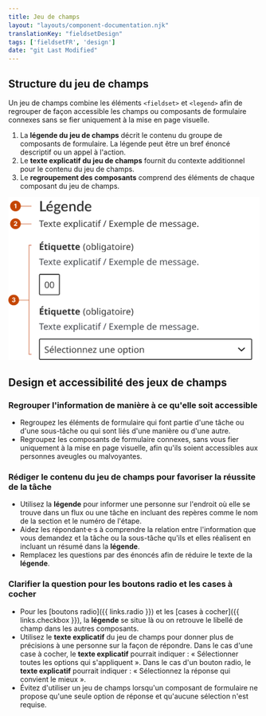 ```yaml
---
title: Jeu de champs
layout: "layouts/component-documentation.njk"
translationKey: "fieldsetDesign"
tags: ['fieldsetFR', 'design']
date: "git Last Modified"
---
```


## Structure du jeu de champs

Un jeu de champs combine les éléments `<fieldset>` et `<legend>` afin de regrouper de façon accessible les champs ou composants de formulaire connexes sans se fier uniquement à la mise en page visuelle.

<ol class="anatomy-list">
  <li>La <strong>légende du jeu de champs</strong> décrit le contenu du groupe de composants de formulaire. La légende peut être un bref énoncé descriptif ou un appel à l'action.</li>
  <li>Le <strong>texte explicatif du jeu de champs</strong> fournit du contexte additionnel pour le contenu du jeu de champs.</li>
  <li>Le <strong>regroupement des composants</strong> comprend des éléments de chaque composant du jeu de champs.</li>
</ol>

<img class="b-sm b-default p-400" src="/images/fr/components/anatomy/gcds-fieldset-anatomy.svg" alt="L'anatomie du composant jeu de champ identifiant la légende du jeu de champ et son message d'aide suivi de deux composants un à la suite de l'autre identifié comme un groupe de composants. Le premier un champ de texte et le deuxième un menu de sélection."/>

## Design et accessibilité des jeux de champs

### Regrouper l'information de manière à ce qu'elle soit accessible

- Regroupez les éléments de formulaire qui font partie d'une tâche ou d'une sous-tâche ou qui sont liés d'une manière ou d'une autre.
- Regroupez les composants de formulaire connexes, sans vous fier uniquement à la mise en page visuelle, afin qu'ils soient accessibles aux personnes aveugles ou malvoyantes.

### Rédiger le contenu du jeu de champs pour favoriser la réussite de la tâche

- Utilisez la **légende** pour informer une personne sur l'endroit où elle se trouve dans un flux ou une tâche en incluant des repères comme le nom de la section et le numéro de l'étape.
- Aidez les répondant·e·s à comprendre la relation entre l'information que vous demandez et la tâche ou la sous-tâche qu'ils et elles réalisent en incluant un résumé dans la **légende**.
- Remplacez les questions par des énoncés afin de réduire le texte de la **légende**.

### Clarifier la question pour les boutons radio et les cases à cocher

- Pour les [boutons radio]({{ links.radio }}) et les [cases à cocher]({{ links.checkbox }}), la **légende** se situe là ou on retrouve le libellé de champ dans les autres composants.
- Utilisez le **texte explicatif** du jeu de champs pour donner plus de précisions à une personne sur la façon de répondre. Dans le cas d'une case à cocher, le **texte explicatif** pourrait indiquer : « Sélectionner toutes les options qui s'appliquent ». Dans le cas d'un bouton radio, le **texte explicatif** pourrait indiquer : « Sélectionnez la réponse qui convient le mieux ».
- Évitez d'utiliser un jeu de champs lorsqu'un composant de formulaire ne propose qu'une seule option de réponse et qu'aucune sélection n'est requise.
